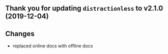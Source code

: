Thank you for updating `distractionless` to v2.1.0 (2019-12-04)
---------------------------------------------------------------

Changes
-------

* replaced online docs with offline docs
